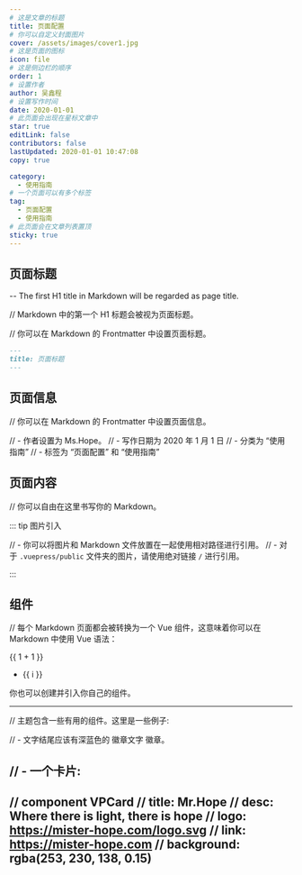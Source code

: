 ```yaml
---
# 这是文章的标题
title: 页面配置
# 你可以自定义封面图片
cover: /assets/images/cover1.jpg
# 这是页面的图标
icon: file
# 这是侧边栏的顺序
order: 1
# 设置作者
author: 吴鑫程
# 设置写作时间
date: 2020-01-01
# 此页面会出现在星标文章中
star: true
editLink: false
contributors: false
lastUpdated: 2020-01-01 10:47:08
copy: true

category:
  - 使用指南
# 一个页面可以有多个标签
tag:
  - 页面配置
  - 使用指南
# 此页面会在文章列表置顶
sticky: true
---
```

<!-- more -->
## 页面标题

-- The first H1 title in Markdown will be regarded as page title.

//  Markdown 中的第一个 H1 标题会被视为页面标题。

//  你可以在 Markdown 的 Frontmatter 中设置页面标题。

```md
---
title: 页面标题
---
```

## 页面信息

//  你可以在 Markdown 的 Frontmatter 中设置页面信息。

// - 作者设置为 Ms.Hope。
// - 写作日期为 2020 年 1 月 1 日
// - 分类为 “使用指南”
// - 标签为 “页面配置” 和 “使用指南”

## 页面内容

// 你可以自由在这里书写你的 Markdown。

::: tip 图片引入

// - 你可以将图片和 Markdown 文件放置在一起使用相对路径进行引用。
// - 对于 `.vuepress/public` 文件夹的图片，请使用绝对链接 `/` 进行引用。

:::

## 组件

// 每个 Markdown 页面都会被转换为一个 Vue 组件，这意味着你可以在 Markdown 中使用 Vue 语法：

{{ 1 + 1 }}

<!-- markdownlint-disable MD033 -->

<ul>
  <li v-for="i in 3">{{ i }}</li>
</ul>

<!-- markdownlint-enable MD033 -->

你也可以创建并引入你自己的组件。

<MyComponent />

<script setup>
import { defineComponent, h, ref } from 'vue';

const MyComponent = defineComponent({
  setup() {
    const input = ref('Hello world!');
    const onInput = (e) => {
      input.value = e.target.value;
    };

    return () => [
      h('p', [
        h('span','输入: '),
        h('input', {
          value: input.value,
          onInput,
        }),
      ]),
      h('p', [h('span','输出: '), input.value]),
    ];
  },
});
</script>

---

// 主题包含一些有用的组件。这里是一些例子:

// - 文字结尾应该有深蓝色的 徽章文字 徽章。 <Badge text="徽章文字" color="#242378" />

// - 一个卡片:
---
// component VPCard
//   title: Mr.Hope
//   desc: Where there is light, there is hope
//   logo: https://mister-hope.com/logo.svg
//   link: https://mister-hope.com
//   background: rgba(253, 230, 138, 0.15)
---

